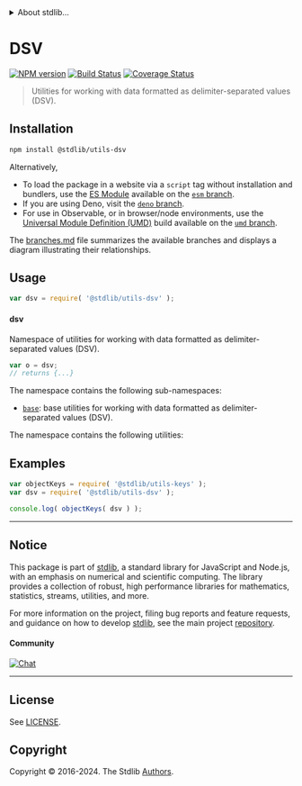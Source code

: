 <!--

@license Apache-2.0

Copyright (c) 2022 The Stdlib Authors.

Licensed under the Apache License, Version 2.0 (the "License");
you may not use this file except in compliance with the License.
You may obtain a copy of the License at

   http://www.apache.org/licenses/LICENSE-2.0

Unless required by applicable law or agreed to in writing, software
distributed under the License is distributed on an "AS IS" BASIS,
WITHOUT WARRANTIES OR CONDITIONS OF ANY KIND, either express or implied.
See the License for the specific language governing permissions and
limitations under the License.

-->


<details>
  <summary>
    About stdlib...
  </summary>
  <p>We believe in a future in which the web is a preferred environment for numerical computation. To help realize this future, we've built stdlib. stdlib is a standard library, with an emphasis on numerical and scientific computation, written in JavaScript (and C) for execution in browsers and in Node.js.</p>
  <p>The library is fully decomposable, being architected in such a way that you can swap out and mix and match APIs and functionality to cater to your exact preferences and use cases.</p>
  <p>When you use stdlib, you can be absolutely certain that you are using the most thorough, rigorous, well-written, studied, documented, tested, measured, and high-quality code out there.</p>
  <p>To join us in bringing numerical computing to the web, get started by checking us out on <a href="https://github.com/stdlib-js/stdlib">GitHub</a>, and please consider <a href="https://opencollective.com/stdlib">financially supporting stdlib</a>. We greatly appreciate your continued support!</p>
</details>

# DSV

[![NPM version][npm-image]][npm-url] [![Build Status][test-image]][test-url] [![Coverage Status][coverage-image]][coverage-url] <!-- [![dependencies][dependencies-image]][dependencies-url] -->

> Utilities for working with data formatted as delimiter-separated values (DSV).

<section class="installation">

## Installation

```bash
npm install @stdlib/utils-dsv
```

Alternatively,

-   To load the package in a website via a `script` tag without installation and bundlers, use the [ES Module][es-module] available on the [`esm` branch][esm-url].
-   If you are using Deno, visit the [`deno` branch][deno-url].
-   For use in Observable, or in browser/node environments, use the [Universal Module Definition (UMD)][umd] build available on the [`umd` branch][umd-url].

The [branches.md][branches-url] file summarizes the available branches and displays a diagram illustrating their relationships.

</section>

<section class="usage">

## Usage

```javascript
var dsv = require( '@stdlib/utils-dsv' );
```

#### dsv

Namespace of utilities for working with data formatted as delimiter-separated values (DSV).

```javascript
var o = dsv;
// returns {...}
```

The namespace contains the following sub-namespaces:

<!-- <toc pattern="base"> -->

<div class="namespace-toc">

-   <span class="signature">[`base`][@stdlib/utils/dsv/base]</span><span class="delimiter">: </span><span class="description">base utilities for working with data formatted as delimiter-separated values (DSV).</span>

</div>

<!-- </toc> -->

The namespace contains the following utilities:

<!-- <toc pattern="*"> -->

<div class="namespace-toc">

</div>

<!-- </toc> -->

</section>

<!-- /.usage -->

<section class="examples">

## Examples

<!-- TODO: better examples -->

<!-- eslint no-undef: "error" -->

```javascript
var objectKeys = require( '@stdlib/utils-keys' );
var dsv = require( '@stdlib/utils-dsv' );

console.log( objectKeys( dsv ) );
```

</section>

<!-- /.examples -->

<!-- Section for related `stdlib` packages. Do not manually edit this section, as it is automatically populated. -->

<section class="related">

</section>

<!-- /.related -->

<!-- Section for all links. Make sure to keep an empty line after the `section` element and another before the `/section` close. -->


<section class="main-repo" >

* * *

## Notice

This package is part of [stdlib][stdlib], a standard library for JavaScript and Node.js, with an emphasis on numerical and scientific computing. The library provides a collection of robust, high performance libraries for mathematics, statistics, streams, utilities, and more.

For more information on the project, filing bug reports and feature requests, and guidance on how to develop [stdlib][stdlib], see the main project [repository][stdlib].

#### Community

[![Chat][chat-image]][chat-url]

---

## License

See [LICENSE][stdlib-license].


## Copyright

Copyright &copy; 2016-2024. The Stdlib [Authors][stdlib-authors].

</section>

<!-- /.stdlib -->

<!-- Section for all links. Make sure to keep an empty line after the `section` element and another before the `/section` close. -->

<section class="links">

[npm-image]: http://img.shields.io/npm/v/@stdlib/utils-dsv.svg
[npm-url]: https://npmjs.org/package/@stdlib/utils-dsv

[test-image]: https://github.com/stdlib-js/utils-dsv/actions/workflows/test.yml/badge.svg?branch=main
[test-url]: https://github.com/stdlib-js/utils-dsv/actions/workflows/test.yml?query=branch:main

[coverage-image]: https://img.shields.io/codecov/c/github/stdlib-js/utils-dsv/main.svg
[coverage-url]: https://codecov.io/github/stdlib-js/utils-dsv?branch=main

<!--

[dependencies-image]: https://img.shields.io/david/stdlib-js/utils-dsv.svg
[dependencies-url]: https://david-dm.org/stdlib-js/utils-dsv/main

-->

[chat-image]: https://img.shields.io/gitter/room/stdlib-js/stdlib.svg
[chat-url]: https://app.gitter.im/#/room/#stdlib-js_stdlib:gitter.im

[stdlib]: https://github.com/stdlib-js/stdlib

[stdlib-authors]: https://github.com/stdlib-js/stdlib/graphs/contributors

[umd]: https://github.com/umdjs/umd
[es-module]: https://developer.mozilla.org/en-US/docs/Web/JavaScript/Guide/Modules

[deno-url]: https://github.com/stdlib-js/utils-dsv/tree/deno
[umd-url]: https://github.com/stdlib-js/utils-dsv/tree/umd
[esm-url]: https://github.com/stdlib-js/utils-dsv/tree/esm
[branches-url]: https://github.com/stdlib-js/utils-dsv/blob/main/branches.md

[stdlib-license]: https://raw.githubusercontent.com/stdlib-js/utils-dsv/main/LICENSE

<!-- <toc-links> -->

[@stdlib/utils/dsv/base]: https://github.com/stdlib-js/utils-dsv-base

<!-- </toc-links> -->

</section>

<!-- /.links -->
